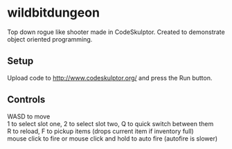 # wildbitdungeon
Top down rogue like shooter made in CodeSkulptor. Created to demonstrate object oriented programming.

## Setup
Upload code to http://www.codeskulptor.org/ and press the Run button.

## Controls
WASD to move  
1 to select slot one, 2 to select slot two, Q to quick switch between them  
R to reload, F to pickup items (drops current item if inventory full)  
mouse click to fire or mouse click and hold to auto fire (autofire is slower)  


